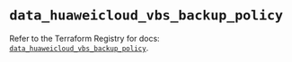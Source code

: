 # `data_huaweicloud_vbs_backup_policy`

Refer to the Terraform Registry for docs: [`data_huaweicloud_vbs_backup_policy`](https://registry.terraform.io/providers/huaweicloud/huaweicloud/1.71.1/docs/data-sources/vbs_backup_policy).
